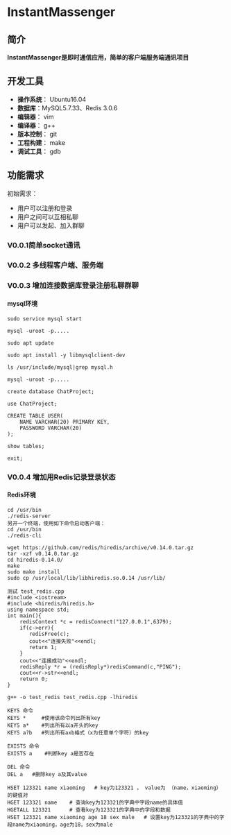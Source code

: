 # InstantMassenger

## 简介

**InstantMassenger是即时通信应用，简单的客户端服务端通讯项目**

## 开发工具

- **操作系统**： Ubuntu16.04
- **数据库**：MySQL5.7.33、Redis 3.0.6
- **编辑器**： vim
- **编译器**： g++ 
- **版本控制**： git
- **工程构建**： make
- **调试工具**： gdb

## 功能需求

初始需求：

- 用户可以注册和登录
- 用户之间可以互相私聊
- 用户可以发起、加入群聊

### V0.0.1简单socket通讯

### V0.0.2 多线程客户端、服务端

### V0.0.3 增加连接数据库登录注册私聊群聊

#### mysql环境

```
sudo service mysql start

mysql -uroot -p.....

sudo apt update

sudo apt install -y libmysqlclient-dev

ls /usr/include/mysql|grep mysql.h

mysql -uroot -p.....

create database ChatProject;

use ChatProject;

CREATE TABLE USER(
    NAME VARCHAR(20) PRIMARY KEY,
    PASSWORD VARCHAR(20)
);

show tables;

exit;
```

### V0.0.4 增加用Redis记录登录状态

#### Redis环境

```
cd /usr/bin
./redis-server
另开一个终端，使用如下命令启动客户端：
cd /usr/bin
./redis-cli

wget https://github.com/redis/hiredis/archive/v0.14.0.tar.gz
tar -xzf v0.14.0.tar.gz
cd hiredis-0.14.0/
make
sudo make install
sudo cp /usr/local/lib/libhiredis.so.0.14 /usr/lib/

测试 test_redis.cpp
#include <iostream>
#include <hiredis/hiredis.h>
using namespace std;
int main(){
    redisContext *c = redisConnect("127.0.0.1",6379);
    if(c->err){
       redisFree(c);
       cout<<"连接失败"<<endl;
       return 1;
    }
    cout<<"连接成功"<<endl;
    redisReply *r = (redisReply*)redisCommand(c,"PING");
    cout<<r->str<<endl;
    return 0;
}

g++ -o test_redis test_redis.cpp -lhiredis

KEYS 命令
KEYS *     #使用该命令列出所有key
KEYS a*    #列出所有以a开头的key
KEYS a?b   #列出所有axb格式（x为任意单个字符）的key

EXISTS 命令
EXISTS a    #判断key a是否存在

DEL 命令
DEL a   #删除key a及其value

HSET 123321 name xiaoming   # key为123321 ， value为 （name，xiaoming）的键值对
HGET 123321 name    # 查询key为123321的字典中字段name的具体值
HGETALL 123321      # 查看key为123321的字典中的字段和数据
HSET 123321 name xiaoming age 18 sex male   # 设置key为123321的字典中的字段name为xiaoming，age为18，sex为male
```

